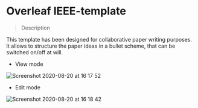 # Overleaf IEEE-template

> Description

This template has been designed for collaborative paper writing purposes. 
It allows to structure the paper ideas in a bullet scheme, that can be switched on/off at will.

* View mode

![Screenshot 2020-08-20 at 16 17 52](https://user-images.githubusercontent.com/43810121/90783888-f2215f80-e300-11ea-942a-237ef79a0de1.png)

* Edit mode

![Screenshot 2020-08-20 at 16 18 42](https://user-images.githubusercontent.com/43810121/90783909-f64d7d00-e300-11ea-8cae-4c28105ffef1.png)

